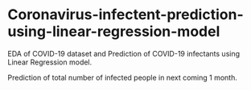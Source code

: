 # Coronavirus-infectent-prediction-using-linear-regression-model
EDA of COVID-19 dataset and Prediction of COVID-19 infectants using Linear Regression model.

Prediction of total number of infected people in next coming 1 month.
